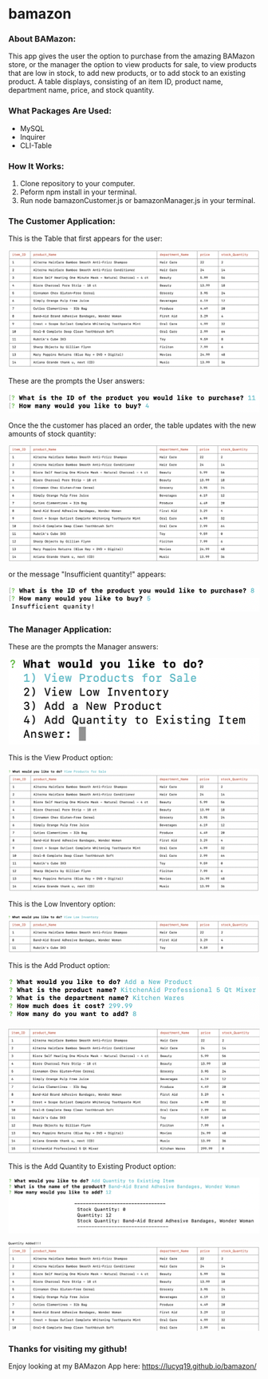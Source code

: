 # bamazon

### About BAMazon:

This app gives the user the option to purchase from the amazing BAMazon store, or the manager the option to view products for sale, to view products that are low in stock, to add new products, or to add stock to an existing product.  A table displays, consisting of an item ID, product name, department name, price, and stock quantity.

### What Packages Are Used:
* MySQL
* Inquirer
* CLI-Table

### How It Works:

1. Clone repository to your computer.
2. Peform npm install in your terminal.
3. Run node bamazonCustomer.js  or bamazonManager.js in your terminal.

### The Customer Application:

This is the Table that first appears for the user:

![Image of BAMazon Customer Application Table](./images/BAMazonCustomerApplicationTable.png)

These are the prompts the User answers:

![Image of BAMazon Customer Prompts](./images/BAMazonCustomerPrompts.png)

Once the the customer has placed an order, the table updates with the new amounts of stock quantity:

![Image of BAMazon Insufficient Quantity Message](./images/BAMazonUpdateTable.png)


or the message "Insufficient quantity!" appears:

![Image of BAMazon Insufficient Quantity Message](./images/BAMazonInsufficientQuantityMessage.png)

### The Manager Application: 

These are the prompts the Manager answers:

![Image of BAMazon Manager Prompts](./images/BAMazonManagerPrompts.png)

This is the View Product option:

![Image of BAMazon View Product option](./images/BAMazonViewProducts.png)

This is the Low Inventory option:

![Image of BAMazon Low Inventory Table](./images/BAMazonLowInventoryTable.png)

This is the Add Product option: 

![Image of BAMazon Add Product Prompts](./images/BAMazonAddProductPrompts.png)

![Image of BAMazon Add Product Table](./images/BAMazonAddProductTable.png)

This is the Add Quantity to Existing Product option: 

![Image of BAMazon Add Quantity Prompts](./images/BAMazonAddQuantityPrompts.png)

![Image of BAMazon Add Quantity Table](./images/BAMazonAddQuantityTable.png)

### Thanks for visiting my github!

Enjoy looking at my BAMazon App here: https://lucyq19.github.io/bamazon/
